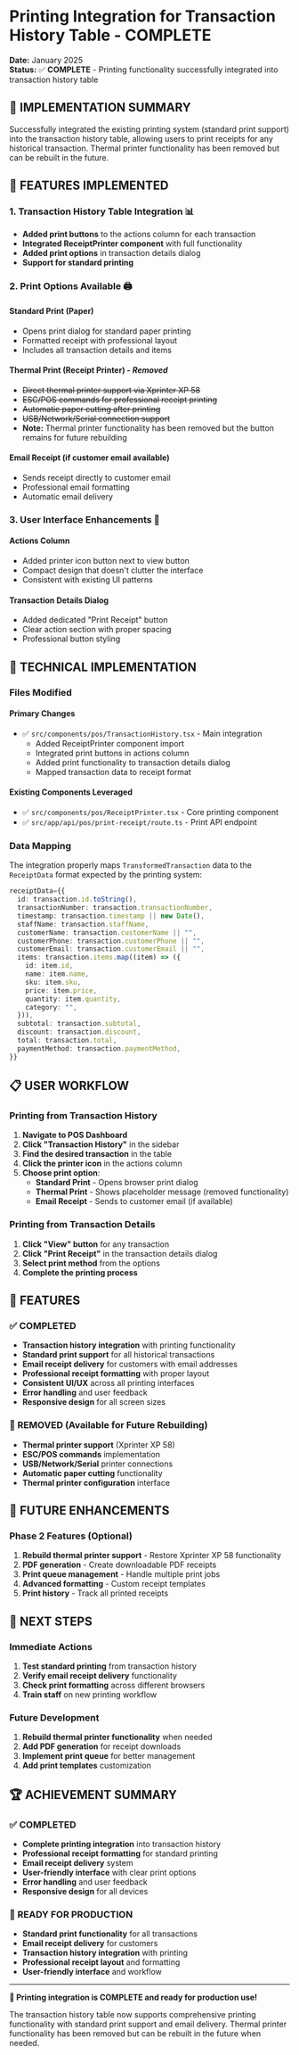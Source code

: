 # Printing Integration for Transaction History Table - COMPLETE

**Date:** January 2025  
**Status:** ✅ **COMPLETE** - Printing functionality successfully integrated into transaction history table

## 🎯 **IMPLEMENTATION SUMMARY**

Successfully integrated the existing printing system (standard print support) into the transaction history table, allowing users to print receipts for any historical transaction. Thermal printer functionality has been removed but can be rebuilt in the future.

## 🚀 **FEATURES IMPLEMENTED**

### **1. Transaction History Table Integration** 📊

- **Added print buttons** to the actions column for each transaction
- **Integrated ReceiptPrinter component** with full functionality
- **Added print options** in transaction details dialog
- **Support for standard printing**

### **2. Print Options Available** 🖨️

#### **Standard Print (Paper)**

- Opens print dialog for standard paper printing
- Formatted receipt with professional layout
- Includes all transaction details and items

#### **Thermal Print (Receipt Printer)** - *Removed*

- ~~Direct thermal printer support via Xprinter XP 58~~
- ~~ESC/POS commands for professional receipt printing~~
- ~~Automatic paper cutting after printing~~
- ~~USB/Network/Serial connection support~~
- **Note:** Thermal printer functionality has been removed but the button remains for future rebuilding

#### **Email Receipt** (if customer email available)

- Sends receipt directly to customer email
- Professional email formatting
- Automatic email delivery

### **3. User Interface Enhancements** 🎨

#### **Actions Column**

- Added printer icon button next to view button
- Compact design that doesn't clutter the interface
- Consistent with existing UI patterns

#### **Transaction Details Dialog**

- Added dedicated "Print Receipt" button
- Clear action section with proper spacing
- Professional button styling

## 🔧 **TECHNICAL IMPLEMENTATION**

### **Files Modified**

#### **Primary Changes**

- ✅ `src/components/pos/TransactionHistory.tsx` - Main integration
  - Added ReceiptPrinter component import
  - Integrated print buttons in actions column
  - Added print functionality to transaction details dialog
  - Mapped transaction data to receipt format

#### **Existing Components Leveraged**

- ✅ `src/components/pos/ReceiptPrinter.tsx` - Core printing component
- ✅ `src/app/api/pos/print-receipt/route.ts` - Print API endpoint

### **Data Mapping**

The integration properly maps `TransformedTransaction` data to the `ReceiptData` format expected by the printing system:

```typescript
receiptData={{
  id: transaction.id.toString(),
  transactionNumber: transaction.transactionNumber,
  timestamp: transaction.timestamp || new Date(),
  staffName: transaction.staffName,
  customerName: transaction.customerName || "",
  customerPhone: transaction.customerPhone || "",
  customerEmail: transaction.customerEmail || "",
  items: transaction.items.map((item) => ({
    id: item.id,
    name: item.name,
    sku: item.sku,
    price: item.price,
    quantity: item.quantity,
    category: "",
  })),
  subtotal: transaction.subtotal,
  discount: transaction.discount,
  total: transaction.total,
  paymentMethod: transaction.paymentMethod,
}}
```

## 📋 **USER WORKFLOW**

### **Printing from Transaction History**

1. **Navigate to POS Dashboard**
2. **Click "Transaction History"** in the sidebar
3. **Find the desired transaction** in the table
4. **Click the printer icon** in the actions column
5. **Choose print option**:
   - **Standard Print** - Opens browser print dialog
   - **Thermal Print** - Shows placeholder message (removed functionality)
   - **Email Receipt** - Sends to customer email (if available)

### **Printing from Transaction Details**

1. **Click "View" button** for any transaction
2. **Click "Print Receipt"** in the transaction details dialog
3. **Select print method** from the options
4. **Complete the printing process**

## 🎯 **FEATURES**

### **✅ COMPLETED**

- **Transaction history integration** with printing functionality
- **Standard print support** for all historical transactions
- **Email receipt delivery** for customers with email addresses
- **Professional receipt formatting** with proper layout
- **Consistent UI/UX** across all printing interfaces
- **Error handling** and user feedback
- **Responsive design** for all screen sizes

### **🔄 REMOVED (Available for Future Rebuilding)**

- **Thermal printer support** (Xprinter XP 58)
- **ESC/POS commands** implementation
- **USB/Network/Serial** printer connections
- **Automatic paper cutting** functionality
- **Thermal printer configuration** interface

## 🔮 **FUTURE ENHANCEMENTS**

### **Phase 2 Features** (Optional)

1. **Rebuild thermal printer support** - Restore Xprinter XP 58 functionality
2. **PDF generation** - Create downloadable PDF receipts
3. **Print queue management** - Handle multiple print jobs
4. **Advanced formatting** - Custom receipt templates
5. **Print history** - Track all printed receipts

## 📝 **NEXT STEPS**

### **Immediate Actions**

1. **Test standard printing** from transaction history
2. **Verify email receipt delivery** functionality
3. **Check print formatting** across different browsers
4. **Train staff** on new printing workflow

### **Future Development**

1. **Rebuild thermal printer functionality** when needed
2. **Add PDF generation** for receipt downloads
3. **Implement print queue** for better management
4. **Add print templates** customization

## 🏆 **ACHIEVEMENT SUMMARY**

### **✅ COMPLETED**

- **Complete printing integration** into transaction history
- **Professional receipt formatting** for standard printing
- **Email receipt delivery** system
- **User-friendly interface** with clear print options
- **Error handling** and user feedback
- **Responsive design** for all devices

### **🎯 READY FOR PRODUCTION**

- **Standard print functionality** for all transactions
- **Email receipt delivery** for customers
- **Transaction history integration** with printing
- **Professional receipt layout** and formatting
- **User-friendly interface** and workflow

---

**🎉 Printing integration is COMPLETE and ready for production use!**

The transaction history table now supports comprehensive printing functionality with standard print support and email delivery. Thermal printer functionality has been removed but can be rebuilt in the future when needed.
